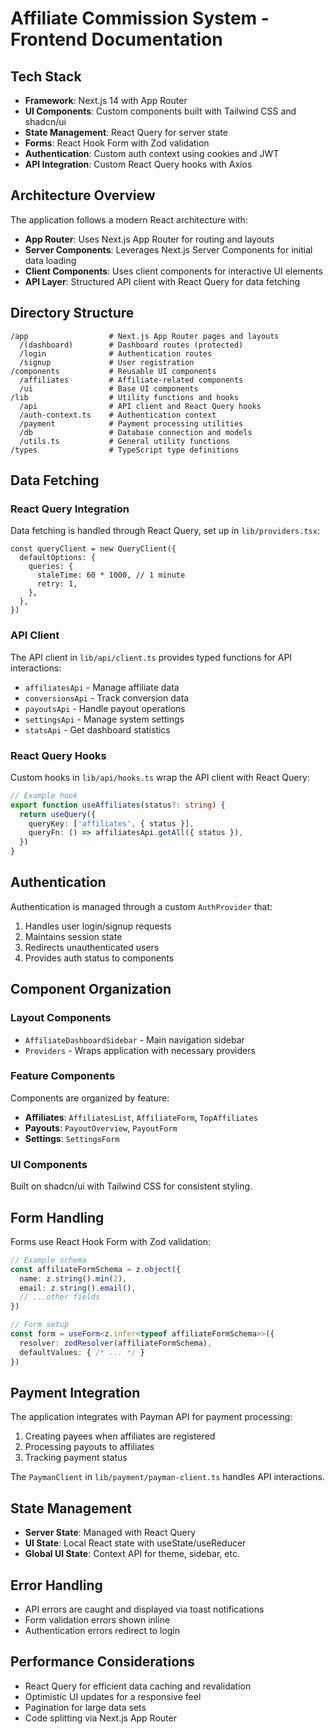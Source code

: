 # Affiliate Commission System - Frontend Documentation

## Tech Stack

- **Framework**: Next.js 14 with App Router
- **UI Components**: Custom components built with Tailwind CSS and shadcn/ui
- **State Management**: React Query for server state
- **Forms**: React Hook Form with Zod validation
- **Authentication**: Custom auth context using cookies and JWT
- **API Integration**: Custom React Query hooks with Axios

## Architecture Overview

The application follows a modern React architecture with:

- **App Router**: Uses Next.js App Router for routing and layouts
- **Server Components**: Leverages Next.js Server Components for initial data loading
- **Client Components**: Uses client components for interactive UI elements
- **API Layer**: Structured API client with React Query for data fetching

## Directory Structure

```
/app                  # Next.js App Router pages and layouts
  /(dashboard)        # Dashboard routes (protected)
  /login              # Authentication routes
  /signup             # User registration
/components           # Reusable UI components
  /affiliates         # Affiliate-related components  
  /ui                 # Base UI components
/lib                  # Utility functions and hooks
  /api                # API client and React Query hooks
  /auth-context.ts    # Authentication context
  /payment            # Payment processing utilities
  /db                 # Database connection and models
  /utils.ts           # General utility functions
/types                # TypeScript type definitions
```

## Data Fetching

### React Query Integration

Data fetching is handled through React Query, set up in `lib/providers.tsx`:

```tsx
const queryClient = new QueryClient({
  defaultOptions: {
    queries: {
      staleTime: 60 * 1000, // 1 minute
      retry: 1,
    },
  },
})
```

### API Client

The API client in `lib/api/client.ts` provides typed functions for API interactions:

- `affiliatesApi` - Manage affiliate data
- `conversionsApi` - Track conversion data
- `payoutsApi` - Handle payout operations
- `settingsApi` - Manage system settings
- `statsApi` - Get dashboard statistics

### React Query Hooks

Custom hooks in `lib/api/hooks.ts` wrap the API client with React Query:

```typescript
// Example hook
export function useAffiliates(status?: string) {
  return useQuery({
    queryKey: ['affiliates', { status }],
    queryFn: () => affiliatesApi.getAll({ status }),
  })
}
```

## Authentication

Authentication is managed through a custom `AuthProvider` that:

1. Handles user login/signup requests
2. Maintains session state
3. Redirects unauthenticated users
4. Provides auth status to components

## Component Organization

### Layout Components

- `AffiliateDashboardSidebar` - Main navigation sidebar
- `Providers` - Wraps application with necessary providers

### Feature Components

Components are organized by feature:

- **Affiliates**: `AffiliatesList`, `AffiliateForm`, `TopAffiliates`
- **Payouts**: `PayoutOverview`, `PayoutForm`
- **Settings**: `SettingsForm`

### UI Components

Built on shadcn/ui with Tailwind CSS for consistent styling.

## Form Handling

Forms use React Hook Form with Zod validation:

```typescript
// Example schema
const affiliateFormSchema = z.object({
  name: z.string().min(2),
  email: z.string().email(),
  // ...other fields
})

// Form setup
const form = useForm<z.infer<typeof affiliateFormSchema>>({
  resolver: zodResolver(affiliateFormSchema),
  defaultValues: { /* ... */ }
})
```

## Payment Integration

The application integrates with Payman API for payment processing:

1. Creating payees when affiliates are registered
2. Processing payouts to affiliates
3. Tracking payment status

The `PaymanClient` in `lib/payment/payman-client.ts` handles API interactions.

## State Management

- **Server State**: Managed with React Query
- **UI State**: Local React state with useState/useReducer
- **Global UI State**: Context API for theme, sidebar, etc.

## Error Handling

- API errors are caught and displayed via toast notifications
- Form validation errors shown inline
- Authentication errors redirect to login

## Performance Considerations

- React Query for efficient data caching and revalidation
- Optimistic UI updates for a responsive feel
- Pagination for large data sets
- Code splitting via Next.js App Router